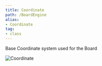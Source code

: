 ```yaml
---
title: Coordinate
path: /BoardEngine
alias: 
- Coordinate
tag: 
- class
---
```

Base Coordinate system used for the Board

![Coordinate](Coordinate.svg "Coordinate")

